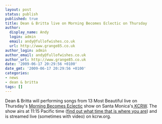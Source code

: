 ```yaml
---
layout: post
status: publish
published: true
title: Dean & Britta live on Morning Becomes Eclectic on Thursday
author:
  display_name: Andy
  login: admin
  email: andy@fullofwishes.co.uk
  url: http://www.grange85.co.uk
author_login: admin
author_email: andy@fullofwishes.co.uk
author_url: http://www.grange85.co.uk
date: '2009-06-17 20:29:56 +0100'
date_gmt: '2009-06-17 20:29:56 +0100'
categories:
- news
- dean & britta
tags: []
---
```

<p>Dean & Britta will performing songs from 13 Most Beautiful live on Thursday's <a href="http://www.kcrw.com/music/programs/mb">Morning Becomes Eclectic</a> show on Santa Monica's<a href="http://www.kcrw.com/"> KCRW</a>.  The show airs at 11:15 Pacific time (<a href="http://www.timeanddate.com/worldclock/fixedtime.html?day=18&month=6&year=2009&hour=11&min=15&sec=0&p1=137">find out what time that is where you are</a>) and is <span class="removed_link" title="http://www.kcrw.com/media-player/mediaPlayer2.html?type=live&id=kcrwlive">streamed live (sometimes with video) on kcrw.org</span>.</p>
